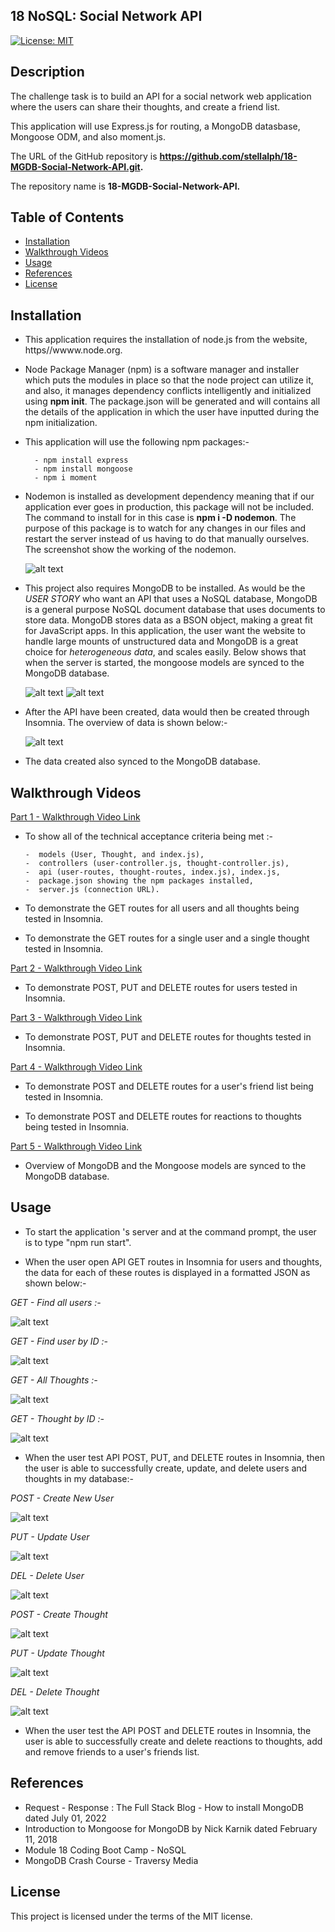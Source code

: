 ## 18 NoSQL: Social Network API

[![License: MIT](https://img.shields.io/badge/License-MIT-yellow.svg)](https://opensource.org/licenses/MIT)

## Description

The challenge task is to build an API for a social network web application where the users can share their thoughts, and create a friend list. 

This application will use Express.js for routing, a MongoDB datasbase, Mongoose ODM, and also moment.js.

The URL of the GitHub repository is **https://github.com/stellalph/18-MGDB-Social-Network-API.git.**
 
The repository name is **18-MGDB-Social-Network-API.**


## Table of Contents

* [Installation](#installation)
* [Walkthrough Videos](#walkthrough-videos)
* [Usage](#usage)
* [References](#references)
* [License](#license)

## Installation

*   This application requires the installation of node.js from the website, https//wwww.node.org.

*   Node Package Manager (npm) is a software manager and installer which puts the modules in place so that the node project can utilize it, and also, it manages dependency conflicts intelligently and initialized using **npm init**. The package.json will be generated and will contains all the details of the application in which the user have inputted during the npm initialization. 

*  This application will use the following npm packages:-

  
         - npm install express
         - npm install mongoose
         - npm i moment

* Nodemon is installed as development dependency meaning that if our application ever goes in production, this package will not be included. The command to install for in this case is **npm i -D nodemon**. The purpose of this package is to watch for any changes in our files and restart the server instead of us having to do that manually ourselves. The screenshot show the working of the nodemon.

   ![alt text](/assets/npmstart.png)



* This project also requires MongoDB to be installed.   As would be the *USER STORY* who want an API that uses a NoSQL database, MongoDB is a general purpose NoSQL document database that uses documents to store data.  MongoDB stores data as a BSON object, making a great fit for JavaScript apps.  In this application, the user want the website to handle large mounts of unstructured data and MongoDB is a great choice for *heterogeneous data*, and scales easily. Below shows that when the server is started, the mongoose models are synced to the MongoDB database. 

    ![alt text](/assets/MongoDB1.png)
    ![alt text](/assets/MongoDB2.png)

* After the API have been created,  data would then be created through Insomnia.  The overview of data is shown below:-

    ![alt text](/assets/FindallUsers.png)

* The data created also synced to the MongoDB database.

## Walkthrough Videos

[Part 1 - Walkthrough Video Link](https://drive.google.com/file/d/18jZNciFgGTbS0WxOzTsNVzdtc8ck7oPk/view)

*   To show all of the technical acceptance criteria being met :-

        -  models (User, Thought, and index.js), 
        -  controllers (user-controller.js, thought-controller.js),
        -  api (user-routes, thought-routes, index.js), index.js,
        -  package.json showing the npm packages installed,
        -  server.js (connection URL).

*   To demonstrate the GET routes for all users and all thoughts being tested in Insomnia.

*   To demonstrate the GET routes for a single user and a single thought tested in Insomnia.

[Part 2 - Walkthrough Video Link](https://drive.google.com/file/d/1F50sryfj_tg_iRRg3lhhEREvg98zzyVS/view)

*   To demonstrate POST, PUT and DELETE routes for users tested in Insomnia.

[Part 3 - Walkthrough Video Link](https://drive.google.com/file/d/1ooIdpMhxsJsYMCXQ5gkYu2Mincw0CYtz/view)

*   To demonstrate POST, PUT and DELETE routes for thoughts tested in Insomnia.

[Part 4 - Walkthrough Video Link](https://drive.google.com/file/d/1reF4AqvVlx1YkmFVSexkNf4rlEBZ2Ig6/view)

*   To demonstrate POST and DELETE routes for a user's friend list being tested in Insomnia.

*   To demonstrate POST and DELETE routes for reactions to thoughts being tested in Insomnia.

[Part 5 - Walkthrough Video Link](https://drive.google.com/file/d/1HGdKc_NiDh-UdqZQajS23cHy5P4TAQDq/view)

*   Overview of MongoDB and the Mongoose models are synced to the MongoDB database.

## Usage

* To start the application 's server and at the command prompt, the user is to type "npm run start".

* When the user open API GET routes in Insomnia for users and thoughts, the data for each of these routes is displayed in a formatted JSON as shown below:-

*GET - Find all users :-*

 ![alt text](/assets/UGetAllUsers.png)

*GET - Find user by ID :-*

 ![alt text](/assets/UserByID.png)

*GET - All Thoughts :-*

 ![alt text](/assets/GetAllThoughts.png)

*GET - Thought by ID :-*

![alt text](/assets/ThoughtbyID.png)

* When the user test API POST, PUT, and DELETE routes in Insomnia, then the user is able to successfully create, update, and delete users and thoughts in my database:-

*POST - Create New User*

![alt text](/assets/NewUser.png)

*PUT - Update User*

![alt text](/assets/UpdateUser.png)

*DEL - Delete User*

![alt text](/assets/DeleteUser.png)

*POST - Create Thought*

![alt text](/assets/CreateThought.png)

*PUT - Update Thought*

![alt text](/assets/UpdateThought.png)

*DEL - Delete Thought*

![alt text](/assets/DeleteThoughts.png)

*   When the user test the API POST and DELETE routes in Insomnia, the user is able to successfully create and delete reactions to thoughts, add and remove friends to a user's friends list.




## References
*  Request - Response : The Full Stack Blog - How to install MongoDB dated July 01, 2022
*  Introduction to Mongoose for MongoDB by Nick Karnik dated February 11, 2018
*  Module 18 Coding Boot Camp  - NoSQL
*  MongoDB Crash Course - Traversy Media


## License

This project is licensed under the terms of the MIT license.